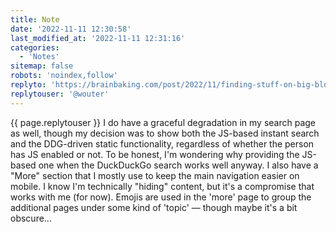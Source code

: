 ```yaml
---
title: Note
date: '2022-11-11 12:30:58'
last_modified_at: '2022-11-11 12:31:16'
categories: 
  - 'Notes'
sitemap: false
robots: 'noindex,follow'
replyto: 'https://brainbaking.com/post/2022/11/finding-stuff-on-big-blogs/'
replytouser: '@wouter'
---
```

{{ page.replytouser }} I do have a graceful degradation in my search page as well, though my decision was to show both the JS-based instant search and the DDG-driven static functionality, regardless of whether the person has JS enabled or not. To be honest, I'm wondering why providing the JS-based one when the DuckDuckGo search works well anyway. I also have a "More" section that I mostly use to keep the main navigation easier on mobile. I know I'm technically "hiding" content, but it's a compromise that works with me (for now). Emojis are used in the 'more' page to group the additional pages under some kind of 'topic' — though maybe it's a bit obscure...